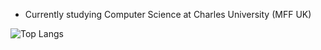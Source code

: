 - Currently studying Computer Science at Charles University (MFF UK)

![Top Langs](https://github-readme-stats.vercel.app/api/top-langs/?username=sol239&layout=compact)

